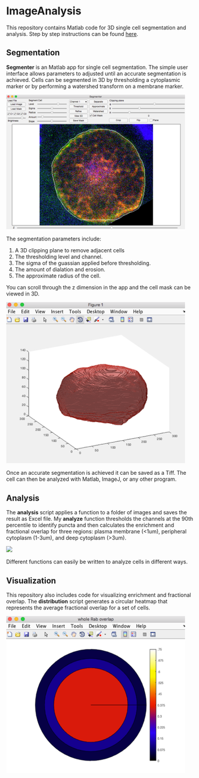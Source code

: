 # ImageAnalysis
This repository contains Matlab code for 3D single cell segmentation and analysis. Step by step instructions can be found [here](https://github.com/colganwi/ImageAnalysis/blob/master/instructions/Image%20Analysis%20Directions.pdf).

## Segmentation
**Segmenter** is an Matlab app for single cell segmentation. The simple user interface allows parameters to adjusted until an accurate segmentation is achieved. Cells can be segmented in 3D by thresholding a cytoplasmic marker or by performing a watershed transform on a membrane marker.

<img src="https://github.com/colganwi/ImageAnalysis/blob/master/instructions/Segmenter.png" width="480">

The segmentation parameters include:
1. A 3D clipping plane to remove adjacent cells
2. The thresholding level and channel.
3. The sigma of the guassian applied before thresholding.
4. The amount of dialation and erosion.
5. The approximate radius of the cell.

You can scroll through the z dimension in the app and the cell mask can be viewed in 3D.

<img src="https://github.com/colganwi/ImageAnalysis/blob/master/instructions/3DView.png" width="480">

Once an accurate segmentation is achieved it can be saved as a Tiff. The cell can then be analyzed with Matlab, ImageJ, or any other program.

## Analysis
The **analysis** script applies a function to a folder of images and saves the result as Excel file. My **analyze** function thresholds the channels at the 90th percentile to identify puncta and then calculates the enrichment and fractional overlap for three regions: plasma membrane (<1um), peripheral cytoplasm (1-3um), and deep cytoplasm (>3um).

<img src="https://github.com/colganwi/ImageAnalysis/blob/master/instructions/Analysis.png" width="480">

Different functions can easily be written to analyze cells in different ways.

## Visualization
This repository also includes code for visualizing enrichment and fractional overlap. The **distribution** script generates a circular heatmap that represents the average fractional overlap for a set of cells.

<img src="https://github.com/colganwi/ImageAnalysis/blob/master/instructions/HeatMap.png" width="480">
